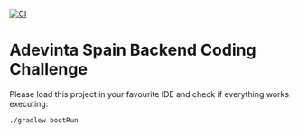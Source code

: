 [![CI](https://github.com/AdevintaSpain/backend-coding-challenge-java-empty/actions/workflows/gradle.yml/badge.svg?branch=master)](https://github.com/AdevintaSpain/backend-coding-challenge-java-empty/actions/workflows/gradle.yml)

# Adevinta Spain Backend Coding Challenge

Please load this project in your favourite IDE and check if everything works executing:

`./gradlew bootRun`

